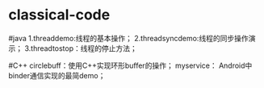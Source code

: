 # classical-code


#java
1.threaddemo:线程的基本操作；
2.threadsyncdemo:线程的同步操作演示；
3.threadtostop：线程的停止方法；

#C++
circlebuff：使用C++实现环形buffer的操作；
myservice： Android中binder通信实现的最简demo；